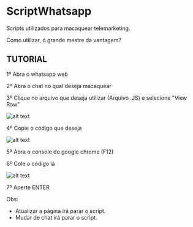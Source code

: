 # ScriptWhatsapp
Scripts utilizados para macaquear telemarketing.

Como utilizar, ó grande mestre da vantagem?

<h2>TUTORIAL</h2>

1º Abra o whatsapp web

2º Abra o chat no qual deseja macaquear

3º Clique no arquivo que deseja utilizar (Arquivo .JS) e selecione "View Raw"

![alt text](https://github.com/vitorhartmann/ScriptWhatsapp/blob/main/ViewRaw.PNG)

4º Copie o código que deseja

![alt text](https://github.com/vitorhartmann/ScriptWhatsapp/blob/main/ExemploCodigo.PNG)

5º Abra o console do google chrome (F12)

6º Cole o código lá

![alt text](https://github.com/vitorhartmann/ScriptWhatsapp/blob/main/Console.PNG)

7º Aperte ENTER


Obs: 
- Atualizar a página irá parar o script.
- Mudar de chat irá parar o script.
